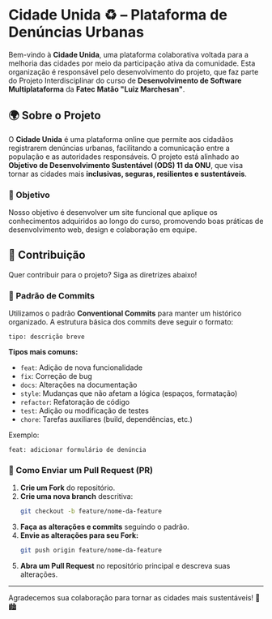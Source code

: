 # Cidade Unida ♻ – Plataforma de Denúncias Urbanas

Bem-vindo à **Cidade Unida**, uma plataforma colaborativa voltada para a melhoria das cidades por meio da participação ativa da comunidade. Esta organização é responsável pelo desenvolvimento do projeto, que faz parte do Projeto Interdisciplinar do curso de **Desenvolvimento de Software Multiplataforma** da **Fatec Matão "Luiz Marchesan"**.

## 🌍 Sobre o Projeto

O **Cidade Unida** é uma plataforma online que permite aos cidadãos registrarem denúncias urbanas, facilitando a comunicação entre a população e as autoridades responsáveis. O projeto está alinhado ao **Objetivo de Desenvolvimento Sustentável (ODS) 11 da ONU**, que visa tornar as cidades mais **inclusivas, seguras, resilientes e sustentáveis**.

### 🎯 Objetivo

Nosso objetivo é desenvolver um site funcional que aplique os conhecimentos adquiridos ao longo do curso, promovendo boas práticas de desenvolvimento web, design e colaboração em equipe.

<!-- SEÇÃO EM DESENVOLVIMENTO

## 🚀 Tecnologias Utilizadas

- **Frontend:** HTML5, CSS3, TailwindCSS, Javascript, Node.Js, React.JS
- **Backend:** [Tecnologias utilizadas]
- **Banco de Dados:** [Banco de dados utilizado]
- **Outras Ferramentas:** [Ferramentas adicionais]

 -->

## 📜 Contribuição

Quer contribuir para o projeto? Siga as diretrizes abaixo!

### 🔹 Padrão de Commits

Utilizamos o padrão **Conventional Commits** para manter um histórico organizado. A estrutura básica dos commits deve seguir o formato:

```
tipo: descrição breve
```

**Tipos mais comuns:**

- `feat`: Adição de nova funcionalidade
- `fix`: Correção de bug
- `docs`: Alterações na documentação
- `style`: Mudanças que não afetam a lógica (espaços, formatação)
- `refactor`: Refatoração de código
- `test`: Adição ou modificação de testes
- `chore`: Tarefas auxiliares (build, dependências, etc.)

Exemplo:

```
feat: adicionar formulário de denúncia
```

### 🔹 Como Enviar um Pull Request (PR)

1. **Crie um Fork** do repositório.
2. **Crie uma nova branch** descritiva:
   ```bash
   git checkout -b feature/nome-da-feature
   ```
3. **Faça as alterações e commits** seguindo o padrão.
4. **Envie as alterações para seu Fork:**
   ```bash
   git push origin feature/nome-da-feature
   ```
5. **Abra um Pull Request** no repositório principal e descreva suas alterações.
   
<!-- SEÇÃO EM DESENVOLVIMENTO

## 📞 Contato

Se tiver dúvidas ou sugestões, entre em contato conosco por meio das [issues](https://github.com/cidade-unida/repo/issues).

 -->
---

Agradecemos sua colaboração para tornar as cidades mais sustentáveis! 🌱🏙️

